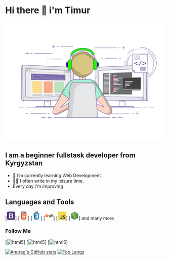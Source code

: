 # Hi there 👋 i'm Timur
![Header](https://github.com/Abdyrahmanovt/Abdyrahmanovt/blob/main/assets/header.gif)

## I am a beginner fullstask developer from Kyrgyzstan
* 🚀 I’m currently learning Web Development
* ✍🏻 I often write in my leisure time.
* Every day i'm improving

## Languages and Tools

[<img aling="left" alt="html5" width="26px" src="https://raw.githubusercontent.com/github/explore/80688e429a7d4ef2fca1e82350fe8e3517d3494d/topics/bootstrap/bootstrap.png" >]
[<img aling="left" alt="html5" width="26px" src="https://raw.githubusercontent.com/github/explore/80688e429a7d4ef2fca1e82350fe8e3517d3494d/topics/html/html.png" >]
[<img aling="left" alt="html5" width="26px" src="https://raw.githubusercontent.com/github/explore/80688e429a7d4ef2fca1e82350fe8e3517d3494d/topics/css/css.png" >]
[<img aling="left" alt="html5" width="26px" src="https://raw.githubusercontent.com/github/explore/80688e429a7d4ef2fca1e82350fe8e3517d3494d/topics/git/git.png" >]
[<img aling="left" alt="html5" width="26px" src="https://raw.githubusercontent.com/github/explore/80688e429a7d4ef2fca1e82350fe8e3517d3494d/topics/javascript/javascript.png" >]
[<img aling="left" alt="html5" width="26px" src="https://raw.githubusercontent.com/github/explore/80688e429a7d4ef2fca1e82350fe8e3517d3494d/topics/nodejs/nodejs.png" >] and many more


### Follow Me

[<img img aling="left" alt="html5" width="26px" src="https://freepikpsd.com/media/2019/10/%D0%BB%D0%BE%D0%B3%D0%BE-vk-png-2-Transparent-Images.png">]
[<img img aling="left" alt="html5" width="26px" src="https://lh5.googleusercontent.com/proxy/ejx0eyq08DT_5emouG2zB8yA6tomJlJlBh187wFOIkpGbtZrwOGkuvotUtfHEK0KeFmqAnCFPbPdtg48pm6raJBxGI7NSmp8WryV-8I-D8IqC_KpXJrNZRclvg=w1200-h630-p-k-no-nu">]
[<img img aling="left" alt="html5" width="26px" src="https://upload.wikimedia.org/wikipedia/commons/thumb/8/82/Telegram_logo.svg/2048px-Telegram_logo.svg.png">]

[![Anurag's GitHub stats](https://github-readme-stats.vercel.app/api?username=Abdyrahmanovt&show_icons=true=true&theme=radical
)](https://github.com/anuraghazra/github-readme-stats)
[![Top Langs](https://github-readme-stats.vercel.app/api/top-langs/?username=anuraghazra&langs_count=8)](https://github.com/anuraghazra/github-readme-stats)


